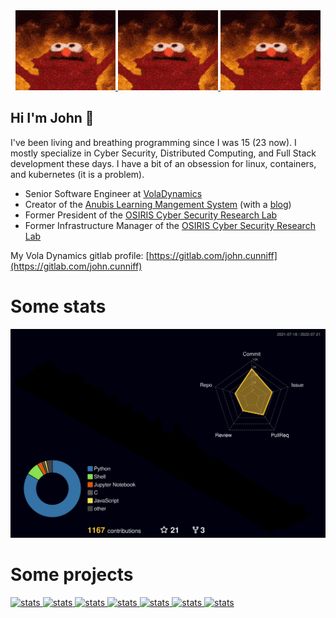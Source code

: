 <div align="center">
  <a href="https://github.com/wabscale">
    <img alt="flame" src="https://github.com/wabscale/wabscale/raw/master/flame-1.gif" width="height=128" />
  </a>
  <a href="https://github.com/wabscale">
    <img alt="flame" src="https://github.com/wabscale/wabscale/raw/master/flame-1.gif" width="height=128" />
  </a>
  <a href="https://github.com/wabscale">
    <img alt="flame" src="https://github.com/wabscale/wabscale/raw/master/flame-1.gif" width="height=128" />
  </a>
</div>


## Hi I'm John 👋

I've been living and breathing programming since I was 15 (23 now). I mostly specialize in Cyber Security, Distributed Computing, and Full Stack development these days. I have a bit of an obsession for linux, containers, and kubernetes (it is a problem).

- Senior Software Engineer at [VolaDynamics](https://voladynamics.com)
- Creator of the [Anubis Learning Mangement System](https://github.com/GusSand/Anubis) (with a [blog](https://anubis.osiris.services/blog))
- Former President of the [OSIRIS Cyber Security Research Lab](https://www.osiris.cyber.nyu.edu)
- Former Infrastructure Manager of the [OSIRIS Cyber Security Research Lab](https://www.osiris.cyber.nyu.edu)

My Vola Dynamics gitlab profile: [https://gitlab.com/john.cunniff](https://gitlab.com/john.cunniff)


# Some stats

![](./profile-3d-contrib/profile-night-rainbow.svg)

# Some projects

<a href="https://github.com/anubislms/Anubis">
  <img src="https://github-readme-stats.vercel.app/api/pin/?username=anubislms&repo=Anubis&theme=dark" alt="stats" />
</a>

<a href="https://github.com/wabscale/autofollow">
  <img src="https://github-readme-stats.vercel.app/api/pin/?username=wabscale&repo=autofollow&theme=dark" alt="stats" />
</a>

<a href="https://github.com/wabscale/bigsql">
  <img src="https://github-readme-stats.vercel.app/api/pin/?username=wabscale&repo=bigsql&theme=dark" alt="stats" />
</a>

<a href="https://github.com/wabscale/bigj.dev">
  <img src="https://github-readme-stats.vercel.app/api/pin/?username=wabscale&repo=bigj.dev&theme=dark" alt="stats" />
</a>

<a href="https://github.com/wabscale/ben_jerrys">
  <img src="https://github-readme-stats.vercel.app/api/pin/?username=wabscale&repo=ben_jerrys&theme=dark" alt="stats" />
</a>

<a href="https://github.com/wabscale/dots">
  <img src="https://github-readme-stats.vercel.app/api/pin/?username=wabscale&repo=dots&theme=dark" alt="stats" />
</a>

<a href="https://github.com/wabscale/dockerfiles">
  <img src="https://github-readme-stats.vercel.app/api/pin/?username=wabscale&repo=dockerfiles&theme=dark" alt="stats" />
</a>


